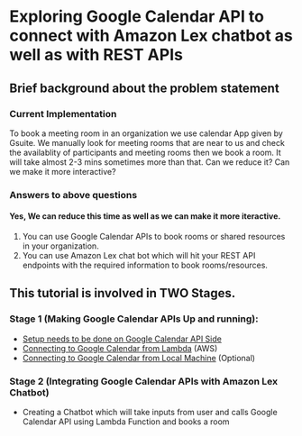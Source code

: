 # Exploring Google Calendar API to connect with Amazon Lex chatbot as well as with REST APIs


## Brief background about the problem statement

### Current Implementation

To book a meeting room in an organization we use calendar App given by Gsuite. We manually look for meeting rooms that are near to us and check the availablity of participants and meeting rooms then we book a room. It will take almost 2-3 mins sometimes more than that. Can we reduce it? Can we make it more interactive?

### Answers to above questions

#### Yes, We can reduce this time as well as we can make it more iteractive.

1) You can use Google Calendar APIs to book rooms or shared resources in your organization.
2) You can use Amazon Lex chat bot which will hit your REST API endpoints with the required information to book rooms/resources.


## This tutorial is involved in TWO Stages.

### Stage 1 (Making Google Calendar APIs Up and running):
* [Setup needs to be done on Google Calendar API Side](https://github.com/mahajanvv/GoogleCalendarAPI/blob/master/setup_required_on_google_calendar_side.md)
* [Connecting to Google Calendar from Lambda](https://github.com/mahajanvv/GoogleCalendarAPI/blob/master/Connect_from_aws_lambda) (AWS)
* [Connecting to Google Calendar from Local Machine](https://github.com/mahajanvv/GoogleCalendarAPI/blob/master/Connect_from_local_machine) (Optional)

### Stage 2 (Integrating Google Calendar APIs with Amazon Lex Chatbot)
* Creating a Chatbot which will take inputs from user and calls Google Calendar API using Lambda Function and books a room





